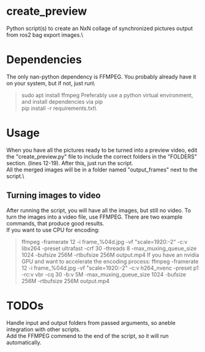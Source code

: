 # create_preview
Python script(s) to create an NxN collage of synchronized pictures output from ros2 bag export images.\
# Dependencies
The only nan-python dependency is FFMPEG. You probably already have it on your system, but if not, just run\
>sudo apt install ffmpeg
Preferably use a python virtual environment, and install dependencies via pip\
> pip install -r requirements.txt\
# Usage
When you have all the pictures ready to be turned into a preview video, edit the "create_preview.py" file to include the correct folders in the "FOLDERS" section. (lines 12-19). After this, just run the script.\
All the merged images will be in a folder named "output_frames" next to the script.\
## Turning images to video
After running the script, you will have all the images, but still no video. To turn the images into a video file, use FFMPEG. There are two example commands, that produce good results.\
If you want to use CPU for encoding:
> ffmpeg -framerate 12 -i frame_%04d.jpg -vf "scale=1920:-2" -c:v libx264 -preset ultrafast -crf 30 -threads 8 -max_muxing_queue_size 1024 -bufsize 256M -rtbufsize 256M output.mp4
If you have an nvidia GPU and want to accelerate the encoding process:
> ffmpeg -framerate 12 -i frame_%04d.jpg -vf "scale=1920:-2" -c:v h264_nvenc -preset p1 -rc:v vbr -cq 30 -b:v 5M -max_muxing_queue_size 1024 -bufsize 256M -rtbufsize 256M output.mp4
# TODOs
Handle input and output folders from passed arguments, so aneble integration with other scripts.\
Add the FFMPEG commend to the end of the script, so it will run automatically.